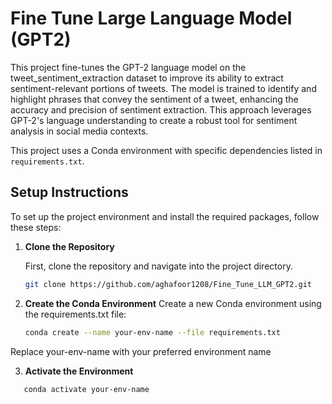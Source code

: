 
# Fine Tune Large Language Model (GPT2)

This project fine-tunes the GPT-2 language model on the tweet_sentiment_extraction dataset to improve its ability to extract sentiment-relevant portions of tweets. The model is trained to identify and highlight phrases that convey the sentiment of a tweet, enhancing the accuracy and precision of sentiment extraction. This approach leverages GPT-2's language understanding to create a robust tool for sentiment analysis in social media contexts.

This project uses a Conda environment with specific dependencies listed in `requirements.txt`.

## Setup Instructions

To set up the project environment and install the required packages, follow these steps:

1. **Clone the Repository**

   First, clone the repository and navigate into the project directory.

   ```bash
   git clone https://github.com/aghafoor1208/Fine_Tune_LLM_GPT2.git

2. **Create the Conda Environment**
Create a new Conda environment using the requirements.txt file:
   ```bash
   conda create --name your-env-name --file requirements.txt

Replace your-env-name with your preferred environment name

3. **Activate the Environment**

```bash
   conda activate your-env-name
